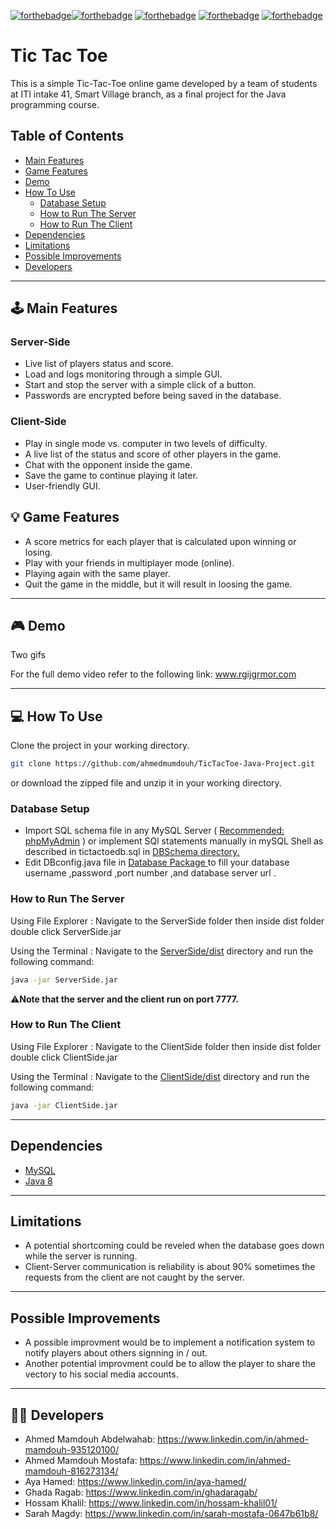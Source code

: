 [![forthebadge](https://forthebadge.com/images/badges/built-by-developers.svg)](https://forthebadge.com)[![forthebadge](https://forthebadge.com/images/badges/uses-brains.svg)](https://forthebadge.com)
[![forthebadge](https://forthebadge.com/images/badges/powered-by-coffee.svg)](https://forthebadge.com)
[![forthebadge](https://forthebadge.com/images/badges/powered-by-black-magic.svg)](https://forthebadge.com)
[![forthebadge](https://forthebadge.com/images/badges/makes-people-smile.svg)](https://forthebadge.com)


# **Tic Tac Toe**

This is a simple Tic-Tac-Toe online game developed by a team of students at ITI intake 41,
Smart Village branch, as a final project for the Java programming course.

## Table of Contents

<!-- TOC -->

- [Main Features](https://github.com/ahmedmumdouh/TicTacToe-Java-Project/blob/master/README.md#%EF%B8%8F-main-features)
- [Game Features](https://github.com/ahmedmumdouh/TicTacToe-Java-Project/blob/master/README.md#-game-features)
- [Demo](https://github.com/ahmedmumdouh/TicTacToe-Java-Project/blob/master/README.md#-demo)
- [How To Use](https://github.com/ahmedmumdouh/TicTacToe-Java-Project/blob/master/README.md#-how-to-use)
    - [Database Setup](#database-setup)
    - [How to Run The Server](#how-to-run-the-server)
    - [How to Run The Client](#how-to-run-the-client)
- [Dependencies](#dependencies)
- [Limitations](#limitations)
- [Possible Improvements](#possible-improvements)
- [Developers](https://github.com/ahmedmumdouh/TicTacToe-Java-Project/blob/master/README.md#-developers)

<!-- /TOC -->
---

## 🕹️ Main Features

### Server-Side

- Live list of players status and score.
- Load and logs monitoring through a simple GUI.
- Start and stop the server with a simple click of a button.
- Passwords are encrypted before being saved in the database.

### Client-Side

- Play in single mode vs. computer in two levels of difficulty.
- A live list of the status and score of other players in the game.
- Chat with the opponent inside the game.
- Save the game to continue playing it later.
- User-friendly GUI.


## 💡 Game Features

- A score metrics for each player that is calculated upon winning or losing.
- Play with your friends in multiplayer mode (online).
- Playing again with the same player.
- Quit the game in the middle, but it will result in loosing the game.

---
## 🎮 Demo

Two gifs



For the full demo video refer to the following link: www.rgijgrmor.com

---
## 💻 How To Use

Clone the project in your working directory.

```bash
git clone https://github.com/ahmedmumdouh/TicTacToe-Java-Project.git
```

or download the zipped file and unzip it in your working directory.


### Database Setup

- Import SQL schema file in any MySQL Server ( <u>Recommended: phpMyAdmin</u> ) or implement SQl statements manually in mySQL Shell as described in tictactoedb.sql in [DBSchema directory.](https://github.com/ahmedmumdouh/TicTacToe-Java-Project/tree/master/ServerSide/DBSchema)
- Edit DBconfig.java file in  [Database Package ](https://github.com/ahmedmumdouh/TicTacToe-Java-Project/tree/master/ServerSide/src/database ) to fill your database username ,password ,port number ,and database server url .

### How to Run The Server

Using File Explorer : Navigate to the ServerSide folder then inside dist folder double click ServerSide.jar

Using the Terminal : Navigate to the [ServerSide/dist](https://github.com/ahmedmumdouh/TicTacToe-Java-Project/tree/master/ServerSide/dist) directory and run the following command:

```bash
java -jar ServerSide.jar
```

⚠️**Note that the server and the client run on port 7777.**

### How to Run The Client

Using File Explorer : Navigate to the ClientSide folder then inside dist folder double click ClientSide.jar

Using the Terminal : Navigate to the [ClientSide/dist](https://github.com/ahmedmumdouh/TicTacToe-Java-Project/tree/master/ClientSide/dist) directory and run the following command:

```bash
java -jar ClientSide.jar
```

---
## Dependencies

* [MySQL](https://www.mysql.com/)
* [Java 8](https://www.oracle.com/java/technologies/javase/javase-jdk8-downloads.html/)

---
## Limitations

- A potential shortcoming could be reveled when the database goes down while the server is running.
- Client-Server communication is reliability is about 90% sometimes the requests from the client are not caught by the server.

---
## Possible Improvements

- A possible improvment would be to implement a notification system to notify players about others signning in / out.
- Another potential improvment could be to allow the player to share the vectory to his social media accounts.
---
## 👨‍💻 Developers

- Ahmed Mamdouh Abdelwahab: https://www.linkedin.com/in/ahmed-mamdouh-935120100/
- Ahmed Mamdouh Mostafa: https://www.linkedin.com/in/ahmed-mamdouh-816273134/
- Aya Hamed: https://www.linkedin.com/in/aya-hamed/
- Ghada Ragab:	https://www.linkedin.com/in/ghadaragab/
- Hossam Khalil:	https://www.linkedin.com/in/hossam-khalil01/
- Sarah Magdy:	https://www.linkedin.com/in/sarah-mostafa-0647b61b8/
